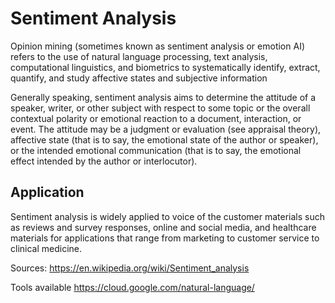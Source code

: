 # Sentiment Analysis

Opinion mining (sometimes known as sentiment analysis or emotion AI) refers to the use of natural language processing, text analysis, computational linguistics, and biometrics to systematically identify, extract, quantify, and study affective states and subjective information

Generally speaking, sentiment analysis aims to determine the attitude of a speaker, writer, or other subject with respect to some topic or the overall contextual polarity or emotional reaction to a document, interaction, or event. The attitude may be a judgment or evaluation (see appraisal theory), affective state (that is to say, the emotional state of the author or speaker), or the intended emotional communication (that is to say, the emotional effect intended by the author or interlocutor).

## Application
Sentiment analysis is widely applied to voice of the customer materials such as reviews and survey responses, online and social media, and healthcare materials for applications that range from marketing to customer service to clinical medicine.


Sources:
https://en.wikipedia.org/wiki/Sentiment_analysis

Tools available
https://cloud.google.com/natural-language/
